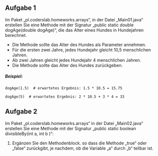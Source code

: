 ## Aufgabe 1
Im Paket „pl.coderslab.homeworks.arrays“, in der Datei „Main01.java“ erstellen Sie eine Methode mit der Signatur „public static double dogAge(double dogAge)“, die das Alter eines Hundes in Hundejahren berechnet. 

* Die Methode sollte das Alter des Hundes als Parameter annehmen.
* Für die ersten zwei Jahre, jedes Hundejahr gleicht 10,5 menschlichen Jahren.
* Ab zwei Jahren gleicht jedes Hundejahr 4 menschlichen Jahren.
* Die Methode sollte das Alter des Hundes zurückgeben.

##### Beispiel:
```
dogAge(1.5)  # erwartetes Ergebnis: 1.5 * 10.5 = 15.75

dogAge(5)  # erwartetes Ergebnis: 2 * 10.5 + 3 * 4 = 33
```


## Aufgabe 2

Im Paket „pl.coderslab.homeworks.arrays“ in der Datei „Main02.java“ erstellen Sie eine Methode mit der Signatur „public static boolean divisibleBy(int a, int b )“: 

1. Ergänzen Sie den Methodenblock. so dass die Methode „true“ oder „false“ zurückgibt, je nachdem, ob die Variable „a“ durch „b“ teilbar ist.
